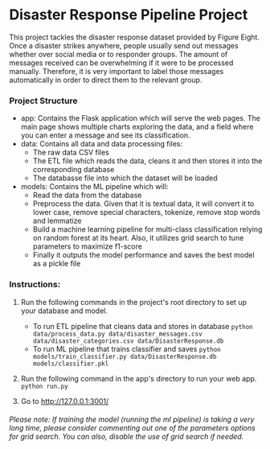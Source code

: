 # Disaster Response Pipeline Project
This project tackles the disaster response dataset provided by Figure Eight.
Once a disaster strikes anywhere, people usually send out messages whether over social media or to responder groups. The amount of messages received can be overwhelming if it were to be processed manually. Therefore, it is very important to label those messages automatically in order to direct them to the relevant group.

### Project Structure
   - app: Contains the Flask application which will serve the web pages. The main page shows multiple charts exploring the data, and a field where you can enter a message and see its classification.
   - data: Contains all data and data processing files:
        - The raw data CSV files
        - The ETL file which reads the data, cleans it and then stores it into the corresponding database
        - The databasse file into which the dataset will be loaded
   - models: Contains the ML pipeline which will: 
        - Read the data from the database
        - Preprocess the data. Given that it is textual data, it will convert it to lower case, remove special characters, tokenize, remove stop words and lemmatize
        - Build a machine learning pipeline for multi-class classification relying on random forest at its heart. Also, it utilizes grid search to tune parameters to maximize f1-score
        - Finally it outputs the model performance and saves the best model as a pickle file

### Instructions:
1. Run the following commands in the project's root directory to set up your database and model.

    - To run ETL pipeline that cleans data and stores in database
        `python data/process_data.py data/disaster_messages.csv data/disaster_categories.csv data/DisasterResponse.db`
    - To run ML pipeline that trains classifier and saves
        `python models/train_classifier.py data/DisasterResponse.db models/classifier.pkl`

2. Run the following command in the app's directory to run your web app.
    `python run.py`

3. Go to http://127.0.0.1:3001/

###### Please note: If training the model (running the ml pipeline) is taking a very long time, please consider commenting out one of the parameters options for grid search. You can also, disable the use of grid search if needed.